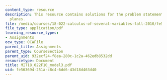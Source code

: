 ```yaml
---
content_type: resource
description: This resource contains solutions for the problem statements related to
  planes.
file: /media/courses/18-022-calculus-of-several-variables-fall-2010/fe563694251ac8c46dd643d18d463d40_MIT18_022F10_model3.pdf
file_type: application/pdf
learning_resource_types:
- Assignments
ocw_type: OCWFile
parent_title: Assignments
parent_type: CourseSection
parent_uid: 932ecf24-f8ea-280c-1c2a-462edb8532dd
resourcetype: Document
title: MIT18_022F10_model3.pdf
uid: fe563694-251a-c8c4-6dd6-43d18d463d40
---
```

